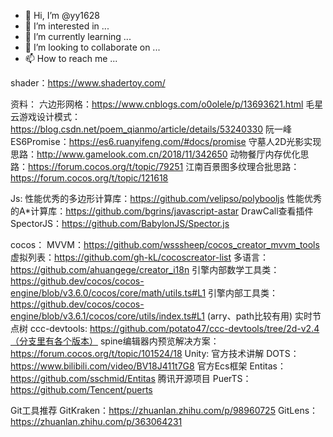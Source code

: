 - 👋 Hi, I’m @yy1628
- 👀 I’m interested in ...
- 🌱 I’m currently learning ...
- 💞️ I’m looking to collaborate on ...
- 📫 How to reach me ...

shader：https://www.shadertoy.com/

资料：
  六边形网格：https://www.cnblogs.com/o0olele/p/13693621.html
  毛星云游戏设计模式：https://blog.csdn.net/poem_qianmo/article/details/53240330
  阮一峰ES6Promise：https://es6.ruanyifeng.com/#docs/promise
  守墓人2D光影实现思路：http://www.gamelook.com.cn/2018/11/342650
  动物餐厅内存优化思路：https://forum.cocos.org/t/topic/79251
  江南百景图多纹理合批思路：https://forum.cocos.org/t/topic/121618

Js:
  性能优秀的多边形计算库：https://github.com/velipso/polybooljs
  性能优秀的A*计算库：https://github.com/bgrins/javascript-astar
  DrawCall查看插件 SpectorJS：https://github.com/BabylonJS/Spector.js
  
cocos：
  MVVM：https://github.com/wsssheep/cocos_creator_mvvm_tools
  虚拟列表：https://github.com/gh-kL/cocoscreator-list
  多语言： https://github.com/ahuangege/creator_i18n
  引擎内部数学工具类：https://github.dev/cocos/cocos-engine/blob/v3.6.0/cocos/core/math/utils.ts#L1
  引擎内部工具类：https://github.dev/cocos/cocos-engine/blob/v3.6.1/cocos/core/utils/index.ts#L1 (arry、path比较有用)
  实时节点树 ccc-devtools: https://github.com/potato47/ccc-devtools/tree/2d-v2.4（分支里有各个版本）
  spine编辑器内预览解决方案：https://forum.cocos.org/t/topic/101524/18
Unity:
  官方技术讲解 DOTS：https://www.bilibili.com/video/BV18J411t7G8
  官方Ecs框架 Entitas：https://github.com/sschmid/Entitas
  腾讯开源项目 PuerTS：https://github.com/Tencent/puerts
  
Git工具推荐 
  GitKraken：https://zhuanlan.zhihu.com/p/98960725
  GitLens：https://zhuanlan.zhihu.com/p/363064231
  
<!---
yy1628/yy1628 is a ✨ special ✨ repository because its `README.md` (this file) appears on your GitHub profile.
You can click the Preview link to take a look at your changes.
--->
